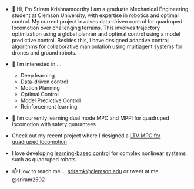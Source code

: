 - 👋 Hi, I’m Sriram Krishnamoorthy
I am a graduate Mechanical Engineering student at Clemson University, with expertise in robotics and optimal control. My current project involves data-driven control for quadruped locomotion over challenging terrains. This involves trajectory optimization using a global planner and optimal control using a model predictive control. Besides this, I have designed adaptive control algorithms for collaborative manipulation using multiagent systems for drones and ground robots.

- 👀 I’m interested in ...
  - Deep learning
  - Data-driven control
  - Motion Planning
  - Optimal Control
  - Model Predictive Control
  - Reinforcement learning

- 🌱 I’m currently learning dual mode MPC and MPPI for quadruped locomotion with safety guarantees
- Check out my recent project where I designed a [LTV MPC for quadruped locomotion](https://github.com/AndrewZheng-1011/Quad_ConvexMPC)
- I love developing [learning-based control](https://github.com/sriram-2502/Deep_Koopman_AutoEncoder) for complex nonlinear systems such as quadruped robots



- 📫 How to reach me ... sriramk@clemson.edu or tweet at me @sriram2502







<!---
sriram-2502/sriram-2502 is a ✨ special ✨ repository because its `README.md` (this file) appears on your GitHub profile.
You can click the Preview link to take a look at your changes.
--->
